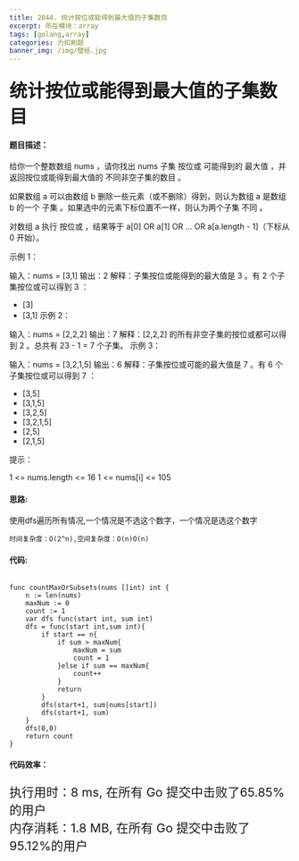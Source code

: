```yaml
---
title: 2044. 统计按位或能得到最大值的子集数目
excerpt: 所在模块：array
tags: [golang,array]
categories: 力扣刷题
banner_img: /img/壁纸.jpg
---
```


### <font size=6px>统计按位或能得到最大值的子集数目</font>

#### 题目描述：

给你一个整数数组 nums ，请你找出 nums 子集 按位或 可能得到的 最大值 ，并返回按位或能得到最大值的 不同非空子集的数目 。

如果数组 a 可以由数组 b 删除一些元素（或不删除）得到，则认为数组 a 是数组 b 的一个 子集 。如果选中的元素下标位置不一样，则认为两个子集 不同 。

对数组 a 执行 按位或 ，结果等于 a[0] OR a[1] OR ... OR a[a.length - 1]（下标从 0 开始）。

 

示例 1：

输入：nums = [3,1]
输出：2
解释：子集按位或能得到的最大值是 3 。有 2 个子集按位或可以得到 3 ：
- [3]
- [3,1]
示例 2：

输入：nums = [2,2,2]
输出：7
解释：[2,2,2] 的所有非空子集的按位或都可以得到 2 。总共有 23 - 1 = 7 个子集。
示例 3：

输入：nums = [3,2,1,5]
输出：6
解释：子集按位或可能的最大值是 7 。有 6 个子集按位或可以得到 7 ：
- [3,5]
- [3,1,5]
- [3,2,5]
- [3,2,1,5]
- [2,5]
- [2,1,5]


提示：

1 <= nums.length <= 16
1 <= nums[i] <= 105

#### 思路:

使用dfs遍历所有情况,一个情况是不选这个数字，一个情况是选这个数字

```
时间复杂度：O(2^n),空间复杂度：O(n)O(n)
```

#### 代码:

```golang

func countMaxOrSubsets(nums []int) int {
    n := len(nums)
    maxNum := 0
    count := 1
    var dfs func(start int, sum int)
    dfs = func(start int,sum int){
        if start == n{
            if sum > maxNum{
                maxNum = sum
                count = 1
            }else if sum == maxNum{
                count++
            }
            return 
        }
        dfs(start+1, sum|nums[start])
        dfs(start+1, sum)
    }
    dfs(0,0)
    return count
}
```

#### 代码效率：

<p class="note note-primary"; style="font-size:22px">
   执行用时：8 ms, 在所有 Go 提交中击败了65.85%的用户<br>
   内存消耗：1.8 MB, 在所有 Go 提交中击败了95.12%的用户
</p>


